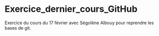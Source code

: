 # Exercice_dernier_cours_GitHub

Exercice du cours du 17 février avec Ségolène Albouy pour reprendre les bases de git.
